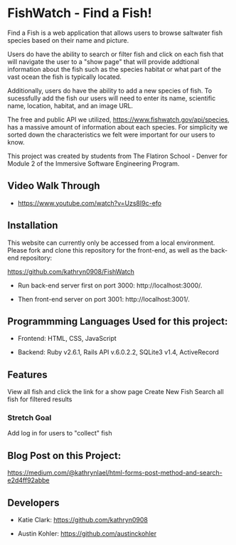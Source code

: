 # FishWatch - Find a Fish! 

Find a Fish is a web application that allows users to browse saltwater fish species based on their name and picture. 

Users do have the ability to search or filter fish and click on each fish that will navigate the user to a "show page" that will provide addtional information about the fish such as the species habitat or what part of the vast ocean the fish is typically located. 

Additionally, users do have the ability to add a new species of fish. To sucessfully add the fish our users will need to enter its name, scientific name, location, habitat, and an image URL. 

The free and public API we utilized, https://www.fishwatch.gov/api/species, has a massive amount of information about each species. For simplicity we sorted down the characteristics we felt were important for our users to know. 

This project was created by students from The Flatiron School - Denver for Module 2 of the Immersive Software Engineering Program.

## Video Walk Through

- https://www.youtube.com/watch?v=Uzs8I9c-efo

## Installation
This website can currently only be accessed from a local environment. Please fork and clone this repository for the front-end, as well as the back-end repository:

https://github.com/kathryn0908/FishWatch 

-  Run back-end server first on port 3000: http://localhost:3000/.

-   Then front-end server on port 3001: http://localhost:3001/.

## Programmming Languages Used for this project:

-   Frontend: HTML, CSS, JavaScript

-   Backend: Ruby v2.6.1, Rails API v.6.0.2.2, SQLite3 v1.4, ActiveRecord

## Features

View all fish and click the link for a show page
Create New Fish 
Search all fish for filtered results

### Stretch Goal  

Add log in for users to "collect" fish 

## Blog Post on this Project:
https://medium.com/@kathrynlael/html-forms-post-method-and-search-e2d4ff92abbe

## Developers

- Katie Clark: https://github.com/kathryn0908

- Austin Kohler: https://github.com/austinckohler 



